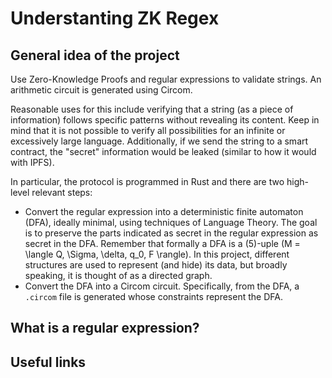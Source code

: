 # Understanting ZK Regex
## General idea of the project

Use Zero-Knowledge Proofs and regular expressions to validate strings. An arithmetic circuit is generated using Circom.

Reasonable uses for this include verifying that a string (as a piece of information) follows specific patterns without revealing its content. Keep in mind that it is not possible to verify all possibilities for an infinite or excessively large language. Additionally, if we send the string to a smart contract, the "secret" information would be leaked (similar to how it would with IPFS).

In particular, the protocol is programmed in Rust and there are two high-level relevant steps:

- Convert the regular expression into a deterministic finite automaton (DFA), ideally minimal, using techniques of Language Theory. The goal is to preserve the parts indicated as secret in the regular expression as secret in the DFA. Remember that formally a DFA is a \(5\)-uple \(M = \langle Q, \Sigma, \delta, q_0, F \rangle\). In this project, different structures are used to represent (and hide) its data, but broadly speaking, it is thought of as a directed graph.
- Convert the DFA into a Circom circuit. Specifically, from the DFA, a `.circom` file is generated whose constraints represent the DFA.

## What is a regular expression?

## Useful links

